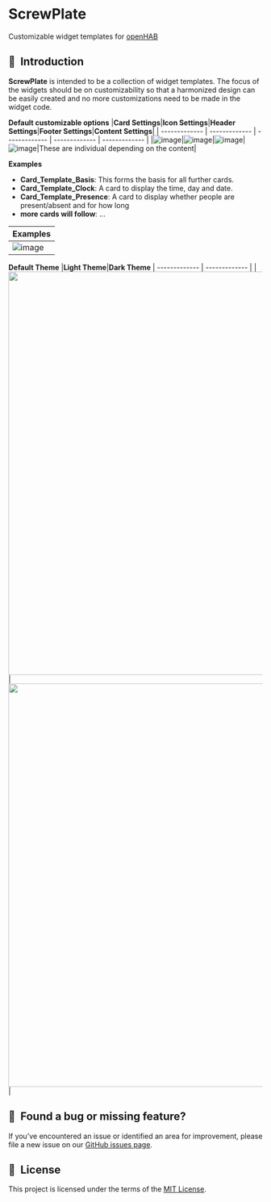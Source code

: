 # ScrewPlate #
Customizable widget templates for [openHAB](https://www.openhab.org/)

## 🚀&nbsp; Introduction
**ScrewPlate** is intended to be a collection of widget templates. The focus of the widgets should be on customizability so that a harmonized design can be easily created and no more customizations need to be made in the widget code.

**Default customizable options**
|**Card Settings**|**Icon Settings**|**Header Settings**|**Footer Settings**|**Content Settings**|
| ------------- | ------------- | ------------- | ------------- | ------------- |
|![image](https://github.com/user-attachments/assets/0aacc9ed-8857-4828-8056-99de0ccb2a0c)|![image](https://github.com/user-attachments/assets/afe4ff15-38a6-4263-9b86-6c9813b1ac49)|![image](https://github.com/user-attachments/assets/22482736-f67d-45d1-9df2-24e8e502e462)|![image](https://github.com/user-attachments/assets/a608257e-52f8-4787-b306-4a33f66d9641)|These are individual depending on the content|

**Examples**
- **Card_Template_Basis**: This forms the basis for all further cards.
- **Card_Template_Clock**: A card to display the time, day and date.
- **Card_Template_Presence**: A card to display whether people are present/absent and for how long 
- **more cards will follow**: ...
  
|**Examples**|
| ------------- |
|![image](https://github.com/user-attachments/assets/b4793ea1-fc6e-4542-8cf6-df20a9f87382)|

**Default Theme**
|**Light Theme**|**Dark Theme**
| ------------- | ------------- |
|<img src="https://github.com/user-attachments/assets/8c796a0d-f0be-4a81-856f-ee7aa3d432ee" height="800">|<img src="https://github.com/user-attachments/assets/d32dd77b-bf34-454c-b28e-163c57de8ce0" height="800">|

## 🤝&nbsp; Found a bug or missing feature?
If you’ve encountered an issue or identified an area for improvement, please file a new issue on our [GitHub issues page](https://github.com/DrScr3w/ScrewPlate/issues).

## 📜&nbsp; License
This project is licensed under the terms of the [MIT License](LICENSE).

